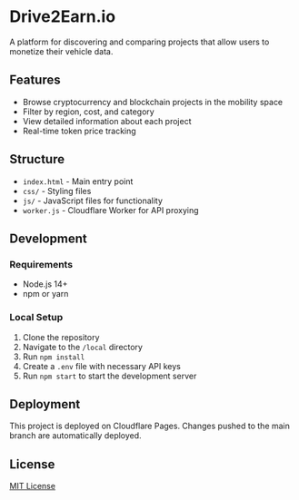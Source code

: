 # Drive2Earn.io

A platform for discovering and comparing projects that allow users to monetize their vehicle data.

## Features

- Browse cryptocurrency and blockchain projects in the mobility space
- Filter by region, cost, and category
- View detailed information about each project
- Real-time token price tracking

## Structure

- `index.html` - Main entry point
- `css/` - Styling files
- `js/` - JavaScript files for functionality
- `worker.js` - Cloudflare Worker for API proxying

## Development

### Requirements
- Node.js 14+
- npm or yarn

### Local Setup
1. Clone the repository
2. Navigate to the `/local` directory
3. Run `npm install`
4. Create a `.env` file with necessary API keys
5. Run `npm start` to start the development server

## Deployment

This project is deployed on Cloudflare Pages. Changes pushed to the main branch are automatically deployed.

## License

[MIT License](LICENSE)
